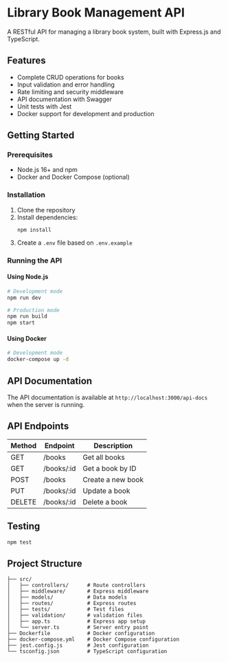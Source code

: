 # Library Book Management API

A RESTful API for managing a library book system, built with Express.js and TypeScript.

## Features

- Complete CRUD operations for books
- Input validation and error handling
- Rate limiting and security middleware
- API documentation with Swagger
- Unit tests with Jest
- Docker support for development and production

## Getting Started

### Prerequisites

- Node.js 16+ and npm
- Docker and Docker Compose (optional)

### Installation

1. Clone the repository
2. Install dependencies:
   ```
   npm install
   ```
3. Create a `.env` file based on `.env.example`

### Running the API

#### Using Node.js

```bash
# Development mode
npm run dev

# Production mode
npm run build
npm start
```

#### Using Docker

```bash
# Development mode
docker-compose up -d
```

## API Documentation

The API documentation is available at `http://localhost:3000/api-docs` when the server is running.

## API Endpoints

| Method | Endpoint | Description |
|--------|----------|-------------|
| GET    | /books   | Get all books |
| GET    | /books/:id | Get a book by ID |
| POST   | /books   | Create a new book |
| PUT    | /books/:id | Update a book |
| DELETE | /books/:id | Delete a book |

## Testing

```bash
npm test
```

## Project Structure

```
├── src/
│   ├── controllers/      # Route controllers
│   ├── middleware/       # Express middleware
│   ├── models/           # Data models
│   ├── routes/           # Express routes
│   ├── tests/            # Test files
│   ├── validation/       # validation files
│   ├── app.ts            # Express app setup
│   └── server.ts         # Server entry point
├── Dockerfile            # Docker configuration
├── docker-compose.yml    # Docker Compose configuration
├── jest.config.js        # Jest configuration
└── tsconfig.json         # TypeScript configuration
```